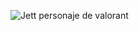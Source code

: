 ![Jett personaje de valorant](https://i0.wp.com/www.gamerfocus.co/wp-content/uploads/2021/01/valorant-jett-split.jpg?w=1200&ssl=1)
